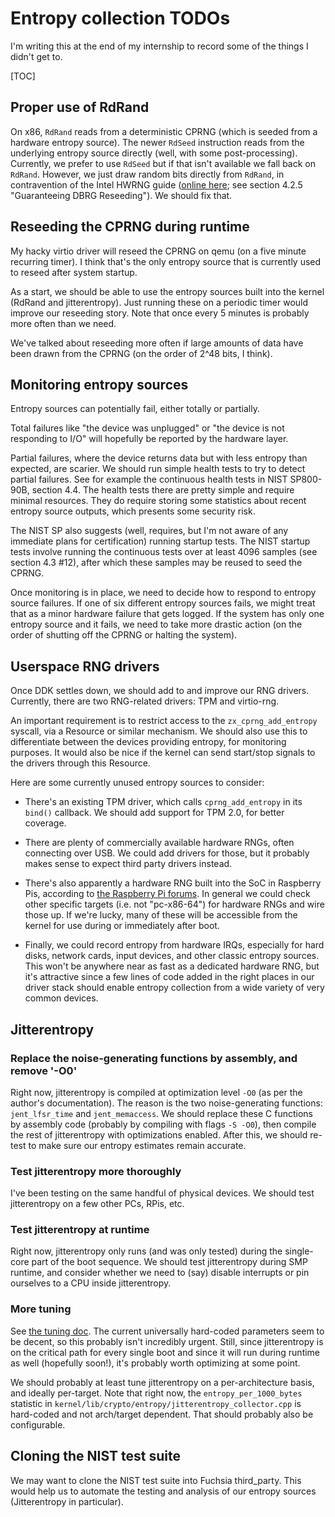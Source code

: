 # Entropy collection TODOs

I'm writing this at the end of my internship to record some of the things I didn't get to.

[TOC]

## Proper use of RdRand

On x86, `RdRand` reads from a deterministic CPRNG (which is seeded from a hardware entropy source).
The newer `RdSeed` instruction reads from the underlying entropy source directly (well, with some
post-processing). Currently, we prefer to use `RdSeed` but if that isn't available we fall back on
`RdRand`. However, we just draw random bits directly from `RdRand`, in contravention of the Intel
HWRNG guide
([online here](https://software.intel.com/en-us/articles/intel-digital-random-number-generator-drng-software-implementation-guide);
see section 4.2.5 "Guaranteeing DBRG Reseeding"). We should fix that.

## Reseeding the CPRNG during runtime

My hacky virtio driver will reseed the CPRNG on qemu (on a five minute recurring timer). I think
that's the only entropy source that is currently used to reseed after system startup.

As a start, we should be able to use the entropy sources built into the kernel (RdRand and
jitterentropy). Just running these on a periodic timer would improve our reseeding story. Note that
once every 5 minutes is probably more often than we need.

We've talked about reseeding more often if large amounts of data have been drawn from the CPRNG (on
the order of 2^48 bits, I think).

## Monitoring entropy sources

Entropy sources can potentially fail, either totally or partially.

Total failures like "the device was unplugged" or "the device is not responding to I/O" will
hopefully be reported by the hardware layer.

Partial failures, where the device returns data but with less entropy than expected, are scarier. We
should run simple health tests to try to detect partial failures. See for example the continuous
health tests in NIST SP800-90B, section 4.4. The health tests there are pretty simple and require
minimal resources. They do require storing some statistics about recent entropy source outputs,
which presents some security risk.

The NIST SP also suggests (well, requires, but I'm not aware of any immediate plans for
certification) running startup tests. The NIST startup tests involve running the continuous tests
over at least 4096 samples (see section 4.3 #12), after which these samples may be reused to seed
the CPRNG.

Once monitoring is in place, we need to decide how to respond to entropy source failures. If one of
six different entropy sources fails, we might treat that as a minor hardware failure that gets
logged. If the system has only one entropy source and it fails, we need to take more drastic action
(on the order of shutting off the CPRNG or halting the system).

## Userspace RNG drivers

Once DDK settles down, we should add to and improve our RNG drivers. Currently, there are two
RNG-related drivers: TPM and virtio-rng.

An important requirement is to restrict access to the `zx_cprng_add_entropy` syscall, via a Resource
or similar mechanism. We should also use this to differentiate between the devices providing
entropy, for monitoring purposes. It would also be nice if the kernel can send start/stop signals to
the drivers through this Resource.

Here are some currently unused entropy sources to consider:

- There's an existing TPM driver, which calls `cprng_add_entropy` in its `bind()` callback. We
  should add support for TPM 2.0, for better coverage.

- There are plenty of commercially available hardware RNGs, often connecting over USB. We could add
  drivers for those, but it probably makes sense to expect third party drivers instead.

- There's also apparently a hardware RNG built into the SoC in Raspberry Pis, according to
  [the Raspberry Pi forums](https://www.raspberrypi.org/forums/viewtopic.php?f=29&t=19334&p=273944#p273944).
  In general we could check other specific targets (i.e. not "pc-x86-64") for hardware RNGs and wire
  those up. If we're lucky, many of these will be accessible from the kernel for use during or
  immediately after boot.

- Finally, we could record entropy from hardware IRQs, especially for hard disks, network cards,
  input devices, and other classic entropy sources. This won't be anywhere near as fast as a
  dedicated hardware RNG, but it's attractive since a few lines of code added in the right places in
  our driver stack should enable entropy collection from a wide variety of very common devices.

## Jitterentropy

### Replace the noise-generating functions by assembly, and remove '-O0'

Right now, jitterentropy is compiled at optimization level `-O0` (as per the author's
documentation). The reason is the two noise-generating functions: `jent_lfsr_time` and
`jent_memaccess`. We should replace these C functions by assembly code (probably by compiling with
flags `-S -O0`), then compile the rest of jitterentropy with optimizations enabled. After this, we
should re-test to make sure our entropy estimates remain accurate.

### Test jitterentropy more thoroughly

I've been testing on the same handful of physical devices. We should test jitterentropy on a few
other PCs, RPis, etc.

### Test jitterentropy at runtime

Right now, jitterentropy only runs (and was only tested) during the single-core part of the boot
sequence. We should test jitterentropy during SMP runtime, and consider whether we need to (say)
disable interrupts or pin ourselves to a CPU inside jitterentropy.

### More tuning

See [the tuning doc](/concepts/kernel/jitterentropy/config-tuning.md). The current universally hard-coded parameters
seem to be decent, so this probably isn't incredibly urgent. Still, since jitterentropy is on the
critical path for every single boot and since it will run during runtime as well (hopefully soon!),
it's probably worth optimizing at some point.

We should probably at least tune jitterentropy on a per-architecture basis, and ideally per-target.
Note that right now, the `entropy_per_1000_bytes` statistic in
`kernel/lib/crypto/entropy/jitterentropy_collector.cpp` is hard-coded and not arch/target dependent.
That should probably also be configurable.

## Cloning the NIST test suite

We may want to clone the NIST test suite into Fuchsia third\_party. This would help us to automate
the testing and analysis of our entropy sources (Jitterentropy in particular).

